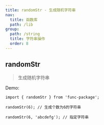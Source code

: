 ```yaml
---
title: randomStr - 生成随机字符串
nav:
  title: 函数库
  path: /lib
group:
  path: /string
  title: 字符串操作
  order: 8
---
```


## randomStr

> 生成随机字符串

Demo:

```tsx | pure
import { randomStr } from 'func-package';

randomStr(6); // 生成个数为6的字符串

randomStr(6, 'abcdefg'); // 指定字符串
```
